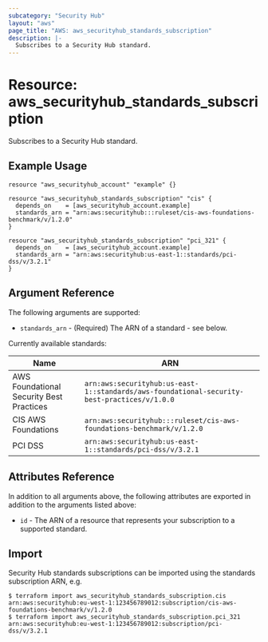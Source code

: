 ```yaml
---
subcategory: "Security Hub"
layout: "aws"
page_title: "AWS: aws_securityhub_standards_subscription"
description: |-
  Subscribes to a Security Hub standard.
---
```


# Resource: aws_securityhub_standards_subscription

Subscribes to a Security Hub standard.

## Example Usage

```hcl
resource "aws_securityhub_account" "example" {}

resource "aws_securityhub_standards_subscription" "cis" {
  depends_on    = [aws_securityhub_account.example]
  standards_arn = "arn:aws:securityhub:::ruleset/cis-aws-foundations-benchmark/v/1.2.0"
}

resource "aws_securityhub_standards_subscription" "pci_321" {
  depends_on    = [aws_securityhub_account.example]
  standards_arn = "arn:aws:securityhub:us-east-1::standards/pci-dss/v/3.2.1"
}
```

## Argument Reference

The following arguments are supported:

* `standards_arn` - (Required) The ARN of a standard - see below.

Currently available standards:

| Name                                     | ARN                                                                                         |
|------------------------------------------|---------------------------------------------------------------------------------------------|
| AWS Foundational Security Best Practices | `arn:aws:securityhub:us-east-1::standards/aws-foundational-security-best-practices/v/1.0.0` |
| CIS AWS Foundations                      | `arn:aws:securityhub:::ruleset/cis-aws-foundations-benchmark/v/1.2.0`                       |
| PCI DSS                                  | `arn:aws:securityhub:us-east-1::standards/pci-dss/v/3.2.1`                                  |

## Attributes Reference

In addition to all arguments above, the following attributes are exported in addition to the arguments listed above:

* `id` - The ARN of a resource that represents your subscription to a supported standard.

## Import

Security Hub standards subscriptions can be imported using the standards subscription ARN, e.g.

```
$ terraform import aws_securityhub_standards_subscription.cis arn:aws:securityhub:eu-west-1:123456789012:subscription/cis-aws-foundations-benchmark/v/1.2.0
$ terraform import aws_securityhub_standards_subscription.pci_321 arn:aws:securityhub:eu-west-1:123456789012:subscription/pci-dss/v/3.2.1
```

